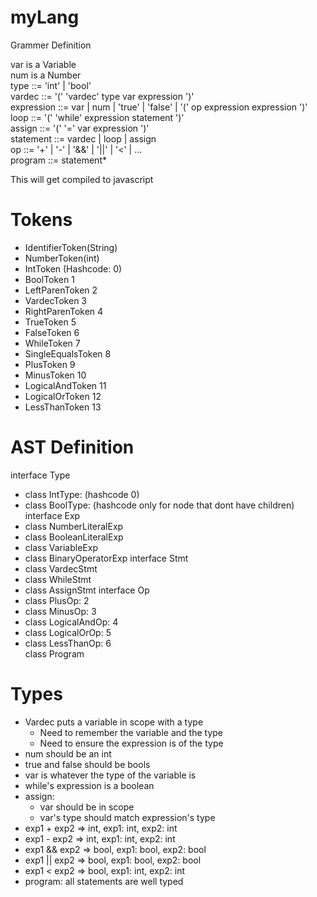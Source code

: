 # myLang #  

Grammer Definition  

var is a Variable  
num is a Number  
type ::= 'int' | 'bool'  
vardec ::= '(' 'vardec' type var expression ')'  
expression ::= var | num | 'true' | 'false' | '(' op expression expression ')'  
loop ::= '(' 'while' expression statement ')'  
assign ::= '(' '=' var expression ')'  
statement ::= vardec | loop | assign  
op ::= '+' | '-' | '&&' | '||' | '<' | ...  
program ::= statement*  

This will get compiled to javascript  

# Tokens #  

- IdentifierToken(String)  
- NumberToken(int)  
- IntToken  (Hashcode: 0)
- BoolToken  1
- LeftParenToken  2
- VardecToken  3
- RightParenToken  4
- TrueToken  5
- FalseToken  6
- WhileToken  7
- SingleEqualsToken  8
- PlusToken  9
- MinusToken  10
- LogicalAndToken  11
- LogicalOrToken  12
- LessThanToken  13

# AST Definition #

interface Type  
- class IntType: (hashcode 0)
- class BoolType: (hashcode only for node that dont have children)  
interface Exp  
- class NumberLiteralExp
- class BooleanLiteralExp
- class VariableExp
- class BinaryOperatorExp
interface Stmt  
- class VardecStmt
- class WhileStmt
- class AssignStmt
interface Op  
- class PlusOp: 2
- class MinusOp: 3
- class LogicalAndOp: 4
- class LogicalOrOp: 5
- class LessThanOp: 6  
class Program 

# Types #
- Vardec puts a variable in scope with a type  
  - Need to remember the variable and the type  
  - Need to ensure the expression is of the type  
- num should be an int  
- true and false should be bools  
- var is whatever the type of the variable is  
- while's expression is a boolean  
- assign:  
  - var should be in scope  
  - var's type should match expression's type  
- exp1 + exp2 => int, exp1: int, exp2: int  
- exp1 - exp2 => int, exp1: int, exp2: int
- exp1 && exp2 => bool, exp1: bool, exp2: bool
- exp1 || exp2 => bool, exp1: bool, exp2: bool
- exp1 < exp2 => bool, exp1: int, exp2: int
- program: all statements are well typed